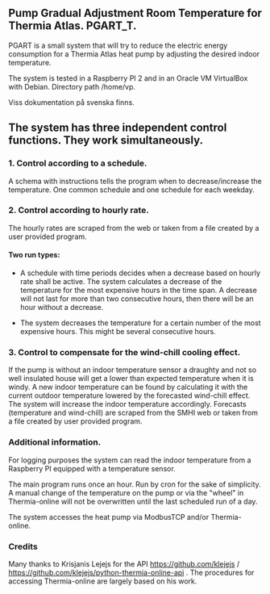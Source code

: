 
## Pump Gradual Adjustment Room Temperature for Thermia Atlas. PGART_T.

PGART is a small system that will try to reduce the electric energy consumption for a Thermia Atlas heat pump by adjusting the desired indoor temperature.

The system is tested in a Raspberry PI 2 and in an Oracle VM VirtualBox with Debian. Directory path /home/vp.

Viss dokumentation på svenska finns.

##  The system has three independent control functions. They work simultaneously.

### 1. Control according to a schedule.
A schema with instructions tells the program when to decrease/increase the temperature. One common schedule and one schedule for each weekday.

### 2. Control according to hourly rate.
The hourly rates are scraped from the web or taken from a file created by a user provided program.
#### Two run types:
* A schedule with time periods decides when a decrease based on hourly rate shall be active.
The system calculates a decrease of the temperature for the most expensive hours in the time span.
A decrease will not last for more than two consecutive hours, then there will be an hour without a decrease.

* The system decreases the temperature for a certain number of the most expensive hours. This might be several consecutive hours.

### 3. Control to compensate for the wind-chill cooling effect.
If the pump is without an indoor temperature sensor a draughty and not so well insulated house will get a lower than expected temperature when it is windy.
A new indoor temperature can be found by calculating it with the current outdoor temperature lowered by the forecasted wind-chill effect.
The system will increase the indoor temperature accordingly.
Forecasts (temperature and wind-chill) are scraped from the SMHI web or taken from a file created by user provided program.

### Additional information.
For logging purposes the system can read the indoor temperature from a Raspberry PI equipped with a temperature sensor.

The main program runs once an hour. Run by cron for the sake of simplicity. A manual change of the temperature on the pump or via the "wheel" in Thermia-online will not be overwritten until the last scheduled run of a day.

The system accesses the heat pump via ModbusTCP and/or Thermia-online.
### Credits
Many thanks to Krisjanis Lejejs for the API https://github.com/klejejs / https://github.com/klejejs/python-thermia-online-api . The procedures for accessing Thermia-online are largely based on his work.

